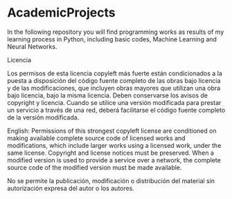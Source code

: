 # AcademicProjects
In the following repository you will find programming works as results of my learning process in Python, including basic codes, Machine Learning and Neural Networks.

Licencia

Los permisos de esta licencia copyleft más fuerte están condicionados a la puesta a disposición del código fuente completo de las obras bajo licencia y de las modificaciones, que incluyen obras mayores que utilizan una obra bajo licencia, bajo la misma licencia. Deben conservarse los avisos de copyright y licencia. Cuando se utilice una versión modificada para prestar un servicio a través de una red, deberá facilitarse el código fuente completo de la versión modificada.

English: Permissions of this strongest copyleft license are conditioned on making available complete source code of licensed works and modifications, which include larger works using a licensed work, under the same license. Copyright and license notices must be preserved. When a modified version is used to provide a service over a network, the complete source code of the modified version must be made available.

No se permite la publicación, modificación o distribución del material sin autorización expresa del autor o los autores.
